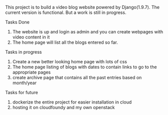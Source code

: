 This project is to build a video blog website powered by Django(1.9.7).
The current version is functional. But a work is still in progress.

Tasks Done
1. The website is up and login as admin and you can create webpages with video content in it
2. The home page will list all the blogs entered so far.

Tasks in progress
1. Create a new better looking home page with lots of css
2. The home page listing of blogs with dates to contain links to go to the appropriate pages
3. create archive page that contains all the past entries based on month/year

Tasks for future
1. dockerize the entire project for easier installation in cloud
2. hosting it on cloudfoundy and my own openstack
